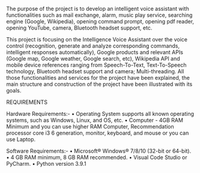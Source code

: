 The purpose of the project is to 
develop an intelligent voice assistant with functionalities such as mail exchange, alarm, music play 
service, searching engine (Google, Wikipedia), opening command prompt, opening pdf 
reader, opening YouTube, camera, Bluetooth headset support, etc.

This project is focusing on the Intelligence Voice Assistant over the voice control 
(recognition, generate and analyze corresponding commands, intelligent responses 
automatically), Google products and relevant APIs (Google map, Google weather, 
Google search, etc), Wikipedia API and mobile device references ranging from 
Speech-To-Text, Text-To-Speech technology, Bluetooth headset support and camera;
Multi-threading. All those functionalities and services for the project have been 
explained, the main structure and construction of the project have been illustrated 
with its goals.


REQUIREMENTS

 Hardware Requirements:-
• Operating System supports all known operating systems, such 
as Windows, Linux, and OS, etc.
• Computer - 4GB RAM Minimum and you can use higher RAM 
Computer, Recommendation processor core i3 6 generation, 
monitor, keyboard, and mouse or you can use Laptop.

 Software Requirements:-
• Microsoft® Windows® 7/8/10 (32-bit or 64-bit).
• 4 GB RAM minimum, 8 GB RAM recommended.
• Visual Code Studio or PyCharm.
• Python version 3.9.1
